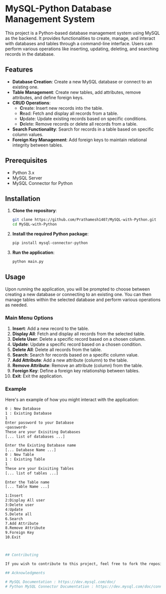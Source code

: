 # MySQL-Python Database Management System

This project is a Python-based database management system using MySQL as the backend. It provides functionalities to create, manage, and interact with databases and tables through a command-line interface. Users can perform various operations like inserting, updating, deleting, and searching records in the database.

## Features

- **Database Creation**: Create a new MySQL database or connect to an existing one.
- **Table Management**: Create new tables, add attributes, remove attributes, and define foreign keys.
- **CRUD Operations**: 
  - **C**reate: Insert new records into the table.
  - **R**ead: Fetch and display all records from a table.
  - **U**pdate: Update existing records based on specific conditions.
  - **D**elete: Remove records or delete all records from a table.
- **Search Functionality**: Search for records in a table based on specific column values.
- **Foreign Key Management**: Add foreign keys to maintain relational integrity between tables.

## Prerequisites

- Python 3.x
- MySQL Server
- MySQL Connector for Python

## Installation

1. **Clone the repository**:
    ```bash
    git clone https://github.com/Prathamesh1407/MySQL-with-Python.git
    cd MySQL-with-Python
    ```

2. **Install the required Python package**:
    ```bash
    pip install mysql-connector-python
    ```

3. **Run the application**:
    ```bash
    python main.py
    ```

## Usage

Upon running the application, you will be prompted to choose between creating a new database or connecting to an existing one. You can then manage tables within the selected database and perform various operations as needed.

### Main Menu Options

1. **Insert**: Add a new record to the table.
2. **Display All**: Fetch and display all records from the selected table.
3. **Delete User**: Delete a specific record based on a chosen column.
4. **Update**: Update a specific record based on a chosen condition.
5. **Delete All**: Delete all records from the table.
6. **Search**: Search for records based on a specific column value.
7. **Add Attribute**: Add a new attribute (column) to the table.
8. **Remove Attribute**: Remove an attribute (column) from the table.
9. **Foreign Key**: Define a foreign key relationship between tables.
10. **Exit**: Exit the application.

### Example

Here's an example of how you might interact with the application:

```bash
0 : New Database 
1 : Existing Database 
1
Enter password to your Database 
<password>
These are your Exisiting Databases
[... list of databases ...]

Enter the Existing Database name 
[... Database Name ...]
0 : New Table 
1 : Existing Table 
1
These are your Exisiting Tables
[... list of tables ...]

Enter the Table name 
[... Table Name ...]

1:Insert
2:Display All user
3:Delete user
4:Update
5.Delete all
6.Search
7.Add Attribute
8.Remove Attribute
9.Foreign Key
10.Exit



## Contributing

If you wish to contribute to this project, feel free to fork the repository, make your changes, and submit a pull request. Please ensure that your code adheres to the existing style and structure of the project.

## Acknowledgments

# MySQL Documentation : https://dev.mysql.com/doc/
# Python MySQL Connector Documentation : https://dev.mysql.com/doc/connector-python/en/

